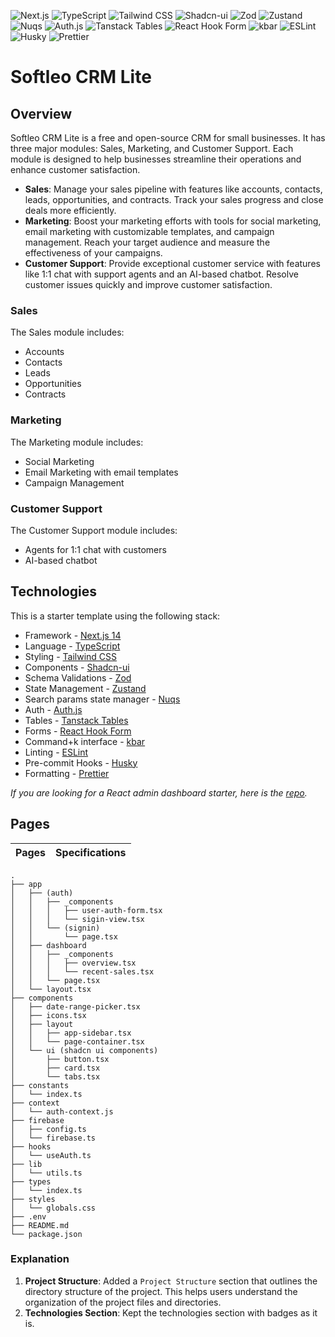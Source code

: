 ![Next.js](https://img.shields.io/badge/Next.js-000000?style=for-the-badge&logo=nextdotjs&logoColor=white)
![TypeScript](https://img.shields.io/badge/TypeScript-007ACC?style=for-the-badge&logo=typescript&logoColor=white)
![Tailwind CSS](https://img.shields.io/badge/Tailwind_CSS-38B2AC?style=for-the-badge&logo=tailwind-css&logoColor=white)
![Shadcn-ui](https://img.shields.io/badge/Shadcn--ui-000000?style=for-the-badge&logo=shadcn&logoColor=white)
![Zod](https://img.shields.io/badge/Zod-000000?style=for-the-badge&logo=zod&logoColor=white)
![Zustand](https://img.shields.io/badge/Zustand-000000?style=for-the-badge&logo=zustand&logoColor=white)
![Nuqs](https://img.shields.io/badge/Nuqs-000000?style=for-the-badge&logo=nuqs&logoColor=white)
![Auth.js](https://img.shields.io/badge/Auth.js-000000?style=for-the-badge&logo=auth0&logoColor=white)
![Tanstack Tables](https://img.shields.io/badge/Tanstack_Tables-000000?style=for-the-badge&logo=tanstack&logoColor=white)
![React Hook Form](https://img.shields.io/badge/React_Hook_Form-000000?style=for-the-badge&logo=reacthookform&logoColor=white)
![kbar](https://img.shields.io/badge/kbar-000000?style=for-the-badge&logo=kbar&logoColor=white)
![ESLint](https://img.shields.io/badge/ESLint-4B32C3?style=for-the-badge&logo=eslint&logoColor=white)
![Husky](https://img.shields.io/badge/Husky-000000?style=for-the-badge&logo=husky&logoColor=white)
![Prettier](https://img.shields.io/badge/Prettier-000000?style=for-the-badge&logo=prettier&logoColor=white)

# Softleo CRM Lite

## Overview

Softleo CRM Lite is a free and open-source CRM for small businesses. It has three major modules: Sales, Marketing, and Customer Support. Each module is designed to help businesses streamline their operations and enhance customer satisfaction.

- **Sales**: Manage your sales pipeline with features like accounts, contacts, leads, opportunities, and contracts. Track your sales progress and close deals more efficiently.
- **Marketing**: Boost your marketing efforts with tools for social marketing, email marketing with customizable templates, and campaign management. Reach your target audience and measure the effectiveness of your campaigns.
- **Customer Support**: Provide exceptional customer service with features like 1:1 chat with support agents and an AI-based chatbot. Resolve customer issues quickly and improve customer satisfaction.

### Sales

The Sales module includes:

- Accounts
- Contacts
- Leads
- Opportunities
- Contracts

### Marketing

The Marketing module includes:

- Social Marketing
- Email Marketing with email templates
- Campaign Management

### Customer Support

The Customer Support module includes:

- Agents for 1:1 chat with customers
- AI-based chatbot

## Technologies

This is a starter template using the following stack:

- Framework - [Next.js 14](https://nextjs.org/13)
- Language - [TypeScript](https://www.typescriptlang.org)
- Styling - [Tailwind CSS](https://tailwindcss.com)
- Components - [Shadcn-ui](https://ui.shadcn.com)
- Schema Validations - [Zod](https://zod.dev)
- State Management - [Zustand](https://zustand-demo.pmnd.rs)
- Search params state manager - [Nuqs](https://nuqs.47ng.com/)
- Auth - [Auth.js](https://authjs.dev/)
- Tables - [Tanstack Tables](https://ui.shadcn.com/docs/components/data-table)
- Forms - [React Hook Form](https://ui.shadcn.com/docs/components/form)
- Command+k interface - [kbar](https://kbar.vercel.app/)
- Linting - [ESLint](https://eslint.org)
- Pre-commit Hooks - [Husky](https://typicode.github.io/husky/)
- Formatting - [Prettier](https://prettier.io)

_If you are looking for a React admin dashboard starter, here is the [repo](https://github.com/deepakkamboj/softleo-crm-lite)._

## Pages

| Pages | Specifications |
| :---- | -------------- |

```plaintext
.
├── app
│   ├── (auth)
│   │   ├── _components
│   │   │   ├── user-auth-form.tsx
│   │   │   └── sigin-view.tsx
│   │   └── (signin)
│   │       └── page.tsx
│   ├── dashboard
│   │   ├── _components
│   │   │   ├── overview.tsx
│   │   │   └── recent-sales.tsx
│   │   └── page.tsx
│   └── layout.tsx
├── components
│   ├── date-range-picker.tsx
│   ├── icons.tsx
│   ├── layout
│   │   ├── app-sidebar.tsx
│   │   └── page-container.tsx
│   └── ui (shadcn ui components)
│       ├── button.tsx
│       ├── card.tsx
│       └── tabs.tsx
├── constants
│   └── index.ts
├── context
│   └── auth-context.js
├── firebase
│   ├── config.ts
│   └── firebase.ts
├── hooks
│   └── useAuth.ts
├── lib
│   └── utils.ts
├── types
│   └── index.ts
├── styles
│   └── globals.css
├── .env
├── README.md
└── package.json
```

### Explanation

1. **Project Structure**: Added a `Project Structure` section that outlines the directory structure of the project. This helps users understand the organization of the project files and directories.
2. **Technologies Section**: Kept the technologies section with badges as it is.
